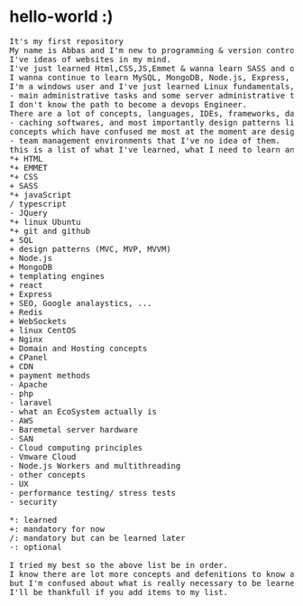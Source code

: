# hello-world :)
<pre>
It's my first repository
My name is Abbas and I'm new to programming & version control systems like github.
I've ideas of websites in my mind.
I've just learned Html,CSS,JS,Emmet & wanna learn SASS and other necessary stuff for frontend
I wanna continue to learn MySQL, MongoDB, Node.js, Express, Redis,... for backend
I'm a windows user and I've just learned Linux fundamentals, simple commands,-
- main administrative tasks and some server administrative tasks.
I don't know the path to become a devops Engineer.
There are a lot of concepts, languages, IDEs, frameworks, database management softwares,-
- caching softwares, and most importantly design patterns like MVC, MVP , MVVM which have confused me a lot :(
concepts which have confused me most at the moment are design patterns, licenses,-
- team management environments that I've no idea of them.
this is a list of what I've learned, what I need to learn and what I like to learn:
*+ HTML
*+ EMMET
*+ CSS
+ SASS
*+ javaScript
/ typescript
- JQuery
*+ linux Ubuntu
*+ git and github
+ SQL
+ design patterns (MVC, MVP, MVVM)
+ Node.js
+ MongoDB
+ templating engines
+ react
+ Express
+ SEO, Google analaystics, ...
+ Redis
+ WebSockets
+ linux CentOS
+ Nginx
+ Domain and Hosting concepts
+ CPanel
+ CDN
+ payment methods
- Apache
- php
- laravel
- what an EcoSystem actually is
- AWS
- Baremetal server hardware
- SAN
- Cloud computing principles
- Vmware Cloud
- Node.js Workers and multithreading
- other concepts
- UX
- performance testing/ stress tests
- security

*: learned
+: mandatory for now
/: mandatory but can be learned later
-: optional

I tried my best so the above list be in order.
I know there are lot more concepts and defenitions to know about & to learn.
but I'm confused about what is really necessary to be learned.
I'll be thankfull if you add items to my list.
</pre>
